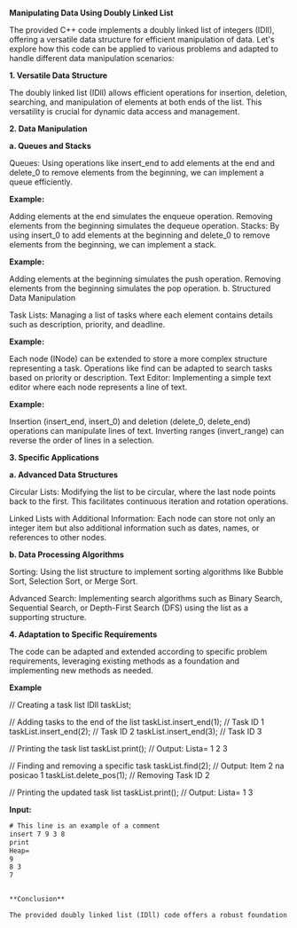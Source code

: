 **Manipulating Data Using Doubly Linked List**

The provided C++ code implements a doubly linked list of integers (IDll), offering a versatile data structure for efficient manipulation of data. Let's explore how this code can be applied to various problems and adapted to handle different data manipulation scenarios:

**1. Versatile Data Structure**

The doubly linked list (IDll) allows efficient operations for insertion, deletion, searching, and manipulation of elements at both ends of the list. This versatility is crucial for dynamic data access and management.

**2. Data Manipulation**

**a. Queues and Stacks**

Queues: Using operations like insert_end to add elements at the end and delete_0 to remove elements from the beginning, we can implement a queue efficiently.

**Example:**

Adding elements at the end simulates the enqueue operation.
Removing elements from the beginning simulates the dequeue operation.
Stacks: By using insert_0 to add elements at the beginning and delete_0 to remove elements from the beginning, we can implement a stack.

**Example:**

Adding elements at the beginning simulates the push operation.
Removing elements from the beginning simulates the pop operation.
b. Structured Data Manipulation

Task Lists: Managing a list of tasks where each element contains details such as description, priority, and deadline.

**Example:**

Each node (INode) can be extended to store a more complex structure representing a task.
Operations like find can be adapted to search tasks based on priority or description.
Text Editor: Implementing a simple text editor where each node represents a line of text.

**Example:**

Insertion (insert_end, insert_0) and deletion (delete_0, delete_end) operations can manipulate lines of text.
Inverting ranges (invert_range) can reverse the order of lines in a selection.

**3. Specific Applications**

**a. Advanced Data Structures**

Circular Lists: Modifying the list to be circular, where the last node points back to the first. This facilitates continuous iteration and rotation operations.

Linked Lists with Additional Information: Each node can store not only an integer item but also additional information such as dates, names, or references to other nodes.

**b. Data Processing Algorithms**

Sorting: Using the list structure to implement sorting algorithms like Bubble Sort, Selection Sort, or Merge Sort.

Advanced Search: Implementing search algorithms such as Binary Search, Sequential Search, or Depth-First Search (DFS) using the list as a supporting structure.

**4. Adaptation to Specific Requirements**

The code can be adapted and extended according to specific problem requirements, leveraging existing methods as a foundation and implementing new methods as needed.

**Example**

// Creating a task list
IDll taskList;

// Adding tasks to the end of the list
taskList.insert_end(1);  // Task ID 1
taskList.insert_end(2);  // Task ID 2
taskList.insert_end(3);  // Task ID 3

// Printing the task list
taskList.print();  // Output: Lista= 1 2 3

// Finding and removing a specific task
taskList.find(2);       // Output: Item 2 na posicao 1
taskList.delete_pos(1);  // Removing Task ID 2

// Printing the updated task list
taskList.print();  // Output: Lista= 1 3

 **Input:**
```txt
# This line is an example of a comment
insert 7 9 3 8
print
Heap=
9
8 3
7


**Conclusion**

The provided doubly linked list (IDll) code offers a robust foundation for efficient data manipulation across various contexts. Its flexibility and efficiency enable adaptation to solve a wide range of problems, from simple data structures like queues and stacks to more complex applications requiring sophisticated manipulation of structured information.
